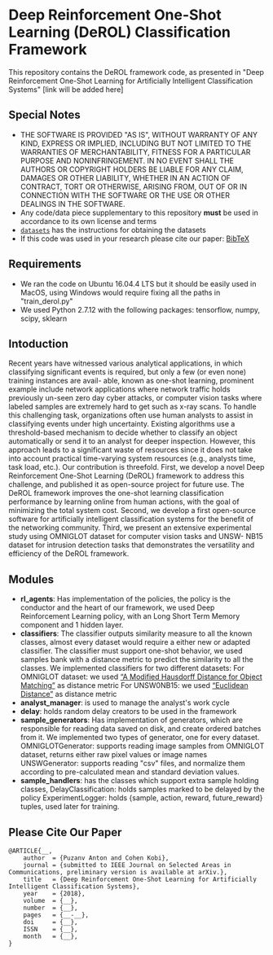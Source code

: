 # Deep Reinforcement One-Shot Learning (DeROL) Classification Framework

This repository contains the DeROL framework code, as presented in "Deep Reinforcement One-Shot Learning for Artificially Intelligent Classification Systems" [link will be added here]

## Special Notes
* THE SOFTWARE IS PROVIDED "AS IS", WITHOUT WARRANTY OF ANY KIND, EXPRESS OR IMPLIED, INCLUDING BUT NOT LIMITED TO THE WARRANTIES OF MERCHANTABILITY, FITNESS FOR A PARTICULAR PURPOSE AND NONINFRINGEMENT. IN NO EVENT SHALL THE AUTHORS OR COPYRIGHT HOLDERS BE LIABLE FOR ANY CLAIM, DAMAGES OR OTHER LIABILITY, WHETHER IN AN ACTION OF CONTRACT, TORT OR OTHERWISE, ARISING FROM, OUT OF OR IN CONNECTION WITH THE SOFTWARE OR THE USE OR OTHER DEALINGS IN THE SOFTWARE.
* Any code/data piece supplementary to this repository **must** be used in accordance to its own license and terms
* [`datasets`](datasets) has the instructions for obtaining the datasets
* If this code was used in your research please cite our paper: [BibTeX](https://github.com/antonpuz/DeROL#please-cite-our-paper)

## Requirements
* We ran the code on Ubuntu 16.04.4 LTS but it should be easily used in MacOS, using Windows would require fixing all the paths in "train_derol.py"
* We used Python 2.7.12 with the following packages: tensorflow, numpy, scipy, sklearn

## Intoduction
Recent years have witnessed various analytical applications, in which classifying significant events is required, but only a few (or even none) training instances are avail- able, known as one-shot learning, prominent example include network applications where network traffic holds previously un-seen zero day cyber attacks, or computer vision tasks where labeled samples are extremely hard to get such as x-ray scans. To handle this challenging task, organizations often use human analysts to assist in classifying events under high uncertainty. Existing algorithms use a threshold-based mechanism to decide whether to classify an object automatically or send it to an analyst for deeper inspection. However, this approach leads to a significant waste of resources since it does not take into account practical time-varying system resources (e.g., analysts time, task load, etc.). Our contribution is threefold. First, we develop a novel Deep Reinforcement One-Shot Learning (DeROL) framework to address this challenge, and published it as open-source project for future use. The DeROL framework improves the one-shot learning classification performance by learning online from human actions, with the goal of minimizing the total system cost. Second, we develop a first open-source software for artificially intelligent classification systems for the benefit of the networking community. Third, we present an extensive experimental study using OMNIGLOT dataset for computer vision tasks and UNSW- NB15 dataset for intrusion detection tasks that demonstrates the versatility and efficiency of the DeROL framework.

## Modules
* **rl_agents**: Has implementation of the policies, the policy is the conductor and the heart of our framework, we used Deep Reinforcement Learning policy,
with an Long Short Term Memory component and 1 hidden layer.
* **classifiers**: The classifier outputs similarity measure to all the known classes, almost every dataset would require a either new or adapted classifier.
The classifier must support one-shot behavior, we used samples bank with a distance metric to predict the similarity to all the classes. We implemented classifiers for two different datasets:
For OMNIGLOT dataset: we used [“A Modified Hausdorff Distance for Object Matching”](http://www.cse.msu.edu/prip/Files/DubuissonJain.pdf) as distance metric
For UNSW0NB15: we used [“Euclidean Distance”](https://en.wikipedia.org/wiki/Euclidean_distance) as distance metric
* **analyst_manager**: is used to manage the analyst's work cycle
* **delay**: holds random delay creators to be used in the framework
* **sample_generators**: Has implementation of generators, which are responsible for reading data saved on disk, and create ordered batches from it.
We implemented two types of generator, one for every dataset.
OMNIGLOTGenerator: supports reading image samples from OMNIGLOT dataset, returns either raw pixel values or image names
UNSWGenerator: supports reading "csv" files, and normalize them according to pre-calculated mean and standard deviation values.
* **sample_handlers**: has the classes which support extra sample holding classes,
DelayClassification: holds samples marked to be delayed by the policy
ExperimentLogger: holds {sample, action, reward, future_reward} tuples, used later for training.

## Please Cite Our Paper
    @ARTICLE{__,
        author  = {Puzanv Anton and Cohen Kobi},
        journal = {submitted to IEEE Journal on Selected Areas in Communications, preliminary version is available at arXiv.},
        title   = {Deep Reinforcement One-Shot Learning for Artificially Intelligent Classification Systems},
        year 	= {2018},
        volume 	= {__},
        number 	= {__},
        pages 	= {__-__},
        doi 	= {__},
        ISSN 	= {__},
        month 	= {__},
    }